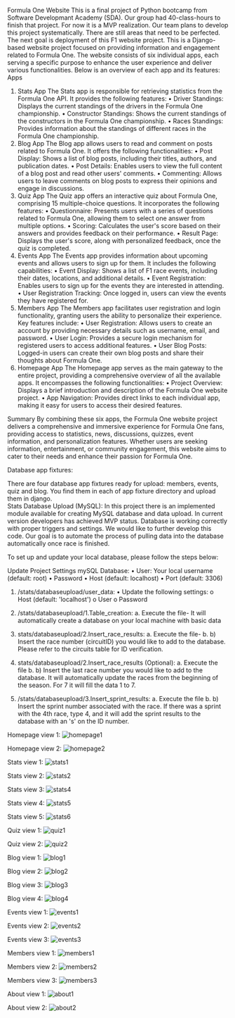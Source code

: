 Formula One Website
This is a final project of Python bootcamp from Software Developmant Academy (SDA). Our group had 40-class-hours to finish that project. For now it is a MVP realization. Our team plans to develop this project systematically. There are still areas that need to be perfected. The next goal is deployment of  this F1 website project. 
This is a Django-based website project focused on providing information and engagement related to Formula One. The website consists of six individual apps, each serving a specific purpose to enhance the user experience and deliver various functionalities. Below is an overview of each app and its features:
Apps
1. Stats App
The Stats app is responsible for retrieving statistics from the Formula One API. It provides the following features:
•	Driver Standings: Displays the current standings of the drivers in the Formula One championship.
•	Constructor Standings: Shows the current standings of the constructors in the Formula One championship.
•	Races Standings: Provides information about the standings of different races in the Formula One championship.
2. Blog App
The Blog app allows users to read and comment on posts related to Formula One. It offers the following functionalities:
•	Post Display: Shows a list of blog posts, including their titles, authors, and publication dates.
•	Post Details: Enables users to view the full content of a blog post and read other users' comments.
•	Commenting: Allows users to leave comments on blog posts to express their opinions and engage in discussions.
3. Quiz App
The Quiz app offers an interactive quiz about Formula One, comprising 15 multiple-choice questions. It incorporates the following features:
•	Questionnaire: Presents users with a series of questions related to Formula One, allowing them to select one answer from multiple options.
•	Scoring: Calculates the user's score based on their answers and provides feedback on their performance.
•	Result Page: Displays the user's score, along with personalized feedback, once the quiz is completed.
4. Events App
The Events app provides information about upcoming events and allows users to sign up for them. It includes the following capabilities:
•	Event Display: Shows a list of F1 race events, including their dates, locations, and additional details.
•	Event Registration: Enables users to sign up for the events they are interested in attending.
•	User Registration Tracking: Once logged in, users can view the events they have registered for.
5. Members App
The Members app facilitates user registration and login functionality, granting users the ability to personalize their experience. Key features include:
•	User Registration: Allows users to create an account by providing necessary details such as username, email, and password.
•	User Login: Provides a secure login mechanism for registered users to access additional features.
•	User Blog Posts: Logged-in users can create their own blog posts and share their thoughts about Formula One.
6. Homepage App
The Homepage app serves as the main gateway to the entire project, providing a comprehensive overview of all the available apps. It encompasses the following functionalities:
•	Project Overview: Displays a brief introduction and description of the Formula One website project.
•	App Navigation: Provides direct links to each individual app, making it easy for users to access their desired features.

Summary
By combining these six apps, the Formula One website project delivers a comprehensive and immersive experience for Formula One fans, providing access to statistics, news, discussions, quizzes, event information, and personalization features. Whether users are seeking information, entertainment, or community engagement, this website aims to cater to their needs and enhance their passion for Formula One. 




Database app fixtures:

There are four database app fixtures ready for upload: members, events, quiz and blog. You find them in each of app fixture directory and upload them in django.  
Stats Database Upload (MySQL):
In this project there is an implemented module available for creating MySQL database and data upload. In current version developers has achieved MVP status. Database is working correctly with proper triggers and settings. We would like to further develop this code. Our goal is to automate the process of pulling data into the database automatically once race is finished.

To set up and update your local database, please follow the steps below:

Update Project Settings mySQL Database:
•	User: Your local username (default: root)
•	Password
•	Host (default: localhost)
•	Port (default: 3306)

1.	/stats/databaseupload/user_data:
•	Update the following settings:
o	Host (default: 'localhost')
o	User
o	Password
2.	/stats/databaseupload/1.Table_creation:
a.	Execute the file- It will automatically create a database on your local machine with basic data
3.	stats/databaseupload/2.Insert_race_results:
a.	Execute the file-
b.	b) Insert the race number (circuitID) you would like to add to the database. Please refer to the circuits table for ID verification.
 
3.	stats/databaseupload/2.Insert_race_results (Optional):
a.	Execute the file
b.	b) Insert the last race number you would like to add to the database. It will automatically update the races from the beginning of the season. For 7 it will fill the data 1 to 7.

4.	/stats/databaseupload/3.Insert_sprint_results:
a.	Execute the file
b.	b) Insert the sprint number associated with the race. If there was a sprint with the 4th race, type 4, and it will add the sprint results to the database with an 's' on the ID number.

 Homepage view 1:
 ![homepage1](https://github.com/annnevvv/F1_end_project/assets/118659024/0ab715b5-dc8d-4ca7-978b-6eaeef91049c)
 
 Homepage view 2:
![homepage2](https://github.com/annnevvv/F1_end_project/assets/118659024/a113f436-b4c1-4e72-84af-bb1e53adc991)

Stats view 1:
![stats1](https://github.com/annnevvv/F1_end_project/assets/118659024/083accb7-3772-4b48-835c-00d309c8aa51)

Stats view 2:
![stats2](https://github.com/annnevvv/F1_end_project/assets/118659024/281c5840-b6dd-44ed-9729-b4dc72f5cc6f)

Stats view 3:
![stats4](https://github.com/annnevvv/F1_end_project/assets/118659024/2458d16d-4531-4e52-a30e-3c2f571b596f)

Stats view 4:
![stats5](https://github.com/annnevvv/F1_end_project/assets/118659024/e394a0ed-9356-45b2-8a8d-274e34402506)

Stats view 5:
![stats6](https://github.com/annnevvv/F1_end_project/assets/118659024/929e2474-d4d8-4e70-9e26-15145d30fc3e)

Quiz view 1:
![quiz1](https://github.com/annnevvv/F1_end_project/assets/118659024/f293a37f-e549-47b7-b3b1-9d4a9779b573)

Quiz view 2:
![quiz2](https://github.com/annnevvv/F1_end_project/assets/118659024/a9bc42f4-ee6a-468f-a20e-a1bbf384fb40)

Blog view 1:
![blog1](https://github.com/annnevvv/F1_end_project/assets/118659024/9bbb2a2d-5ccf-49c6-961e-2337196c68ad)

Blog view 2:
![blog2](https://github.com/annnevvv/F1_end_project/assets/118659024/792c1c29-ae07-4362-bdf2-318021c5be59)

Blog view 3:
![blog3](https://github.com/annnevvv/F1_end_project/assets/118659024/91195ff0-5b0f-464c-bc23-80e26aac5185)

Blog view 4:
![blog4](https://github.com/annnevvv/F1_end_project/assets/118659024/e84cc841-0ef2-4928-acc7-1c039ca87708)

Events view 1:
![events1](https://github.com/annnevvv/F1_end_project/assets/118659024/dbe31ed7-b910-46a3-8248-f37fd2eab391)

Events view 2:
![events2](https://github.com/annnevvv/F1_end_project/assets/118659024/75b54b2f-5d02-4ab7-8d51-ecc556f9dc93)

Events view 3:
![events3](https://github.com/annnevvv/F1_end_project/assets/118659024/b1a5e03a-3792-4c63-9bad-fef3342404bc)

Members view 1:
![members1](https://github.com/annnevvv/F1_end_project/assets/118659024/60441cab-c850-46a6-a9f9-891cf290ea0a)

Members view 2:
![members2](https://github.com/annnevvv/F1_end_project/assets/118659024/e9181c01-f13e-4a97-b3a7-7e4e897d95f7)

Members view 3:
![members3](https://github.com/annnevvv/F1_end_project/assets/118659024/4e230c58-6c08-491b-b319-a2e403dfd73d)

About view 1:
![about1](https://github.com/annnevvv/F1_end_project/assets/118659024/3a89de77-c8e6-4aca-ac7d-7c9b13c3a18c)

About view 2:
![about2](https://github.com/annnevvv/F1_end_project/assets/118659024/aa5dd9a4-9ced-4fb9-bf2a-6445b14a5b14)
